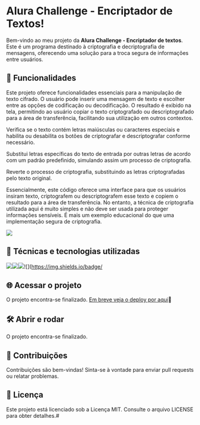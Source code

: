 #  Alura Challenge - Encriptador de Textos!
Bem-vindo ao meu projeto da **Alura Challenge - Encriptador de textos**. Este é um programa destinado à criptografia e decriptografia de mensagens, oferecendo uma solução para a troca segura de informações entre usuários.

##  🔨 Funcionalidades
Este projeto oferece funcionalidades essenciais para a manipulação de texto cifrado. O usuário pode inserir uma mensagem de texto e escolher entre as opções de codificação ou decodificação. O resultado é exibido na tela, permitindo ao usuário copiar o texto criptografado ou descriptografado para a área de transferência, facilitando sua utilização em outros contextos.

Verifica se o texto contém letras maiúsculas ou caracteres especiais e habilita ou desabilita os botões de criptografar e descriptografar conforme necessário.

Substitui letras específicas do texto de entrada por outras letras de acordo com um padrão predefinido, simulando assim um processo de criptografia.

Reverte o processo de criptografia, substituindo as letras criptografadas pelo texto original.

Essencialmente, este código oferece uma interface para que os usuários insiram texto, criptografem ou descriptografem esse texto e copiem o resultado para a área de transferência. No entanto, a técnica de criptografia utilizada aqui é muito simples e não deve ser usada para proteger informações sensíveis. É mais um exemplo educacional do que uma implementação segura de criptografia.


![](./images/screenshots.png)

## 🚀 Técnicas e tecnologias utilizadas

![](https://img.shields.io/badge/JavaScript-F7DF1E?style=for-the-badge&logo=javascript&logoColor=black)![](https://img.shields.io/badge/HTML5-E34F26?style=for-the-badge&logo=html5&logoColor=white)![](https://img.shields.io/badge/CSS3-1572B6?style=for-the-badge&logo=css3&logoColor=white)![](https://img.shields.io/badge/


## 🌐 Acessar o projeto
O projeto encontra-se finalizado.
[Em breve veja o deploy por aqui]()🔗

## 🛠️ Abrir e rodar
O projeto encontra-se finalizado.

## 👥 Contribuições
Contribuições são bem-vindas! Sinta-se à vontade para enviar pull requests ou relatar problemas.

## 📄 Licença
Este projeto está licenciado sob a Licença MIT. Consulte o arquivo LICENSE para obter detalhes.# 